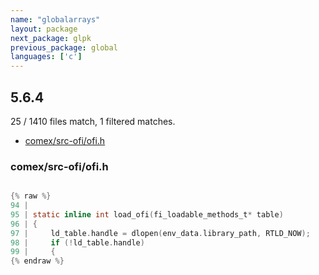 ```yaml
---
name: "globalarrays"
layout: package
next_package: glpk
previous_package: global
languages: ['c']
---
```

## 5.6.4
25 / 1410 files match, 1 filtered matches.

 - [comex/src-ofi/ofi.h](#comexsrc-ofiofih)

### comex/src-ofi/ofi.h

```c

{% raw %}
94 | 
95 | static inline int load_ofi(fi_loadable_methods_t* table)
96 | {
97 |     ld_table.handle = dlopen(env_data.library_path, RTLD_NOW);
98 |     if (!ld_table.handle)
99 |     {
{% endraw %}

```